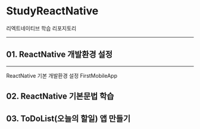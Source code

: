 # StudyReactNative
리엑트네이티브 학습 리포지토리


***
##  01. ReactNative 개발환경 설정
***
ReactNative 기본 개발환경 설정
FirstMobileApp


##  02. ReactNative 기본문법 학습


##  03. ToDoList(오늘의 할일) 앱 만들기

 